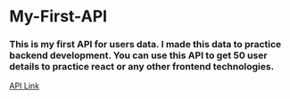 # My-First-API
### This is my first API for users data. I made this data to practice backend development. You can use this API to get 50 user details to practice react or any other frontend technologies.

[API Link](https://my-first-api-2.onrender.com/data)
